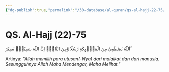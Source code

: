 ```yaml
---
{"dg-publish":true,"permalink":"/30-database/al-quran/qs-al-hajj-22-75/"}
---
```



# QS. Al-Hajj (22)-75
اَللّٰهُ يَصْطَفِيْ مِنَ الْمَلٰۤىِٕكَةِ رُسُلًا وَّمِنَ النَّاسِۗ اِنَّ اللّٰهَ سَمِيْعٌۢ بَصِيْرٌ ۚ

Artinya: *"Allah memilih para utusan(-Nya) dari malaikat dan dari manusia. Sesungguhnya Allah Maha Mendengar, Maha Melihat."*
